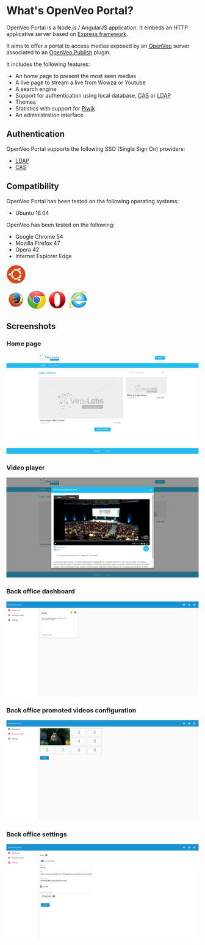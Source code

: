 # What's OpenVeo Portal?

OpenVeo Portal is a Node.js / AngularJS application. It embeds an HTTP applicative server based on [Express framework](http://expressjs.com/).

It aims to offer a portal to access medias exposed by an [OpenVeo](https://github.com/veo-labs/openveo-core) server associated to an [OpenVeo Publish](https://github.com/veo-labs/openveo-publish) plugin.

It includes the following features:

- An home page to present the most seen medias
- A live page to stream a live from Wowza or Youtube
- A search engine
- Support for authentication using local database, [CAS](https://www.apereo.org/projects/cas) or [LDAP](https://en.wikipedia.org/wiki/Lightweight_Directory_Access_Protocol)
- Themes
- Statistics with support for [Piwik](http://piwik.org/)
- An administration interface

## Authentication

OpenVeo Portal supports the following SSO (Single Sign On) providers:

- [LDAP](https://en.wikipedia.org/wiki/Lightweight_Directory_Access_Protocol)
- [CAS](https://www.apereo.org/projects/cas)

## Compatibility

OpenVeo Portal has been tested on the following operating systems:

- Ubuntu 16.04

OpenVeo has been tested on the following:

- Google Chrome 54
- Mozilla Firefox 47
- Opera 42
- Internet Explorer Edge

![Ubuntu](images/operating-systems/ubuntu.gif)

![Firefox](images/browsers/firefox.gif)
![Google Chrome](images/browsers/chrome.gif)
![Opera](images/browsers/opera.gif)
![Internet Explorer](images/browsers/ie.gif)

## Screenshots

### Home page
![Home page](images/screenshots/home-page.jpg)

### Video player
![Video player](images/screenshots/video-player.jpg)

### Back office dashboard
![Back office dashboard](images/screenshots/back-office-dashboard.png)

### Back office promoted videos configuration
![Back office promoted videos](images/screenshots/back-office-promoted-videos.png)

### Back office settings
![Back office settings](images/screenshots/back-office-settings.png)